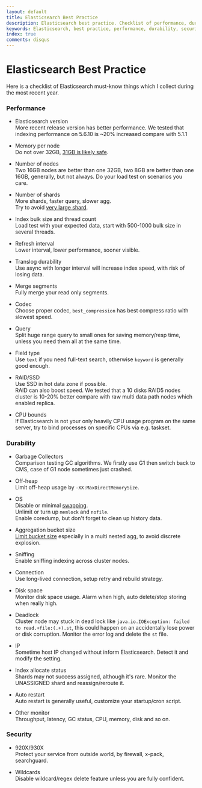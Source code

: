 ```yaml
---
layout: default
title: Elasticsearch Best Practice
description: Elasticsearch best practice. Checklist of performance, durability and security.
keywords: Elasticsearch, best practice, performance, durability, security
index: true
comments: disqus
---
```


# Elasticsearch Best Practice

Here is a checklist of Elasticsearch must-know things which I collect during the most recent year.

<h3>
<a href="#performance" name="performance" class="anchor"><span class="octicon octicon-link"></span></a>
Performance
</h3>

* Elasticsearch version <br>
More recent release version has better performance. We tested that indexing performance on 5.6.10 is ~20% increased compare with 5.1.1

* Memory per node <br>
Do not over 32GB, [31GB is likely safe](https://www.elastic.co/guide/en/elasticsearch/guide/current/heap-sizing.html).

* Number of nodes <br>
Two 16GB nodes are better than one 32GB, two 8GB are better than one 16GB, generally, but not always. Do your load test on scenarios you care.

* Number of shards <br>
More shards, faster query, slower agg. <br>
Try to avoid [very large shard](https://www.elastic.co/blog/how-many-shards-should-i-have-in-my-elasticsearch-cluster). 

* Index bulk size and thread count <br>
Load test with your expected data, start with 500-1000 bulk size in several threads.

* Refresh interval <br>
Lower interval, lower performance, sooner visible.

* Translog durability <br>
Use async with longer interval will increase index speed, with risk of losing data.

* Merge segments <br>
Fully merge your read only segments.

* Codec <br>
Choose proper codec, `best_compression` has best compress ratio with slowest speed.

* Query <br>
Split huge range query to small ones for saving memory/resp time, unless you need them all at the same time.

* Field type <br>
Use `text` if you need full-text search, otherwise `keyword` is generally good enough.

* RAID/SSD <br>
Use SSD in hot data zone if possible. <br>
RAID can also boost speed. We tested that a 10 disks RAID5 nodes cluster is 10-20% better compare with raw multi data path nodes which enabled replica.

* CPU bounds <br>
If Elasticsearch is not your only heavily CPU usage program on the same server, try to bind processes on specific CPUs via e.g. taskset.

<h3>
<a href="#durability" name="durability" class="anchor"><span class="octicon octicon-link"></span></a>
Durability
</h3>

* Garbage Collectors <br>
Comparison testing GC algorithms. We firstly use G1 then switch back to CMS, case of G1 node sometimes just crashed.

* Off-heap <br>
Limit off-heap usage by `-XX:MaxDirectMemorySize`.

* OS <br>
Disable or minimal [swapping](https://www.elastic.co/guide/en/elasticsearch/reference/current/setup-configuration-memory.html). <br>
Unlimit or turn up `memlock` and `nofile`. <br>
Enable coredump, but don't forget to clean up history data.

* Aggregation bucket size <br>
[Limit bucket size](https://www.elastic.co/guide/en/elasticsearch/reference/current/search-aggregations-bucket-terms-aggregation.html) especially in a multi nested agg, to avoid discrete explosion.

* Sniffing <br>
Enable sniffing indexing across cluster nodes.

* Connection <br>
Use long-lived connection, setup retry and rebuild strategy.

* Disk space <br>
Monitor disk space usage. Alarm when high, auto delete/stop storing when really high.

* Deadlock <br>
Cluster node may stuck in dead lock like `java.io.IOException: failed to read.+file:(.+).st`, this could happen on an accidentally lose power or disk corruption. Monitor the error log and delete the `st` file.

* IP <br>
Sometime host IP changed without inform Elasticsearch. Detect it and modify the setting.

* Index allocate status <br>
Shards may not success assigned, although it's rare. Monitor the UNASSIGNED shard and reassign/reroute it.

* Auto restart <br>
Auto restart is generally useful, customize your startup/cron script.

* Other monitor <br>
Throughput, latency, GC status, CPU, memory, disk and so on.

<h3>
<a href="#security" name="security" class="anchor"><span class="octicon octicon-link"></span></a>
Security
</h3>

* 920X/930X <br>
Protect your service from outside world, by firewall, x-pack, searchguard.

* Wildcards <br>
Disable wildcard/regex delete feature unless you are fully confident.
